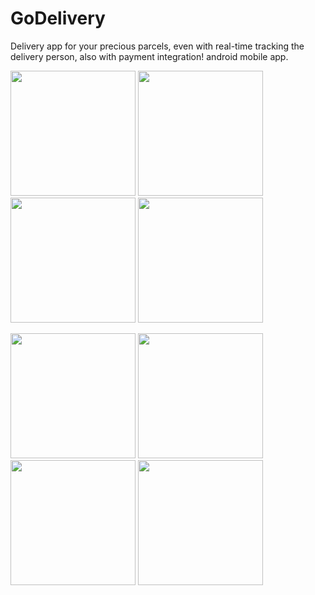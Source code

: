 # GoDelivery
Delivery app for your precious parcels, even with real-time tracking the delivery person, also with payment integration! android mobile app.

<p float="left">
<Img src="https://user-images.githubusercontent.com/26958985/33800105-4b6c6a32-dd3a-11e7-9f41-85adae6b6d6b.png" width="200" >
<Img src="https://user-images.githubusercontent.com/26958985/33800161-2458ca7a-dd3b-11e7-8467-9760fbe114ad.png" width="200" >
<Img src="https://user-images.githubusercontent.com/26958985/33800178-6b811970-dd3b-11e7-9dea-d16a9094aa49.png" width="200" >
<Img src="https://user-images.githubusercontent.com/26958985/33800191-8f3b2658-dd3b-11e7-9b5a-0f83aed83c30.png" width="200" >
</p>
  
  <p float="left">
<Img src="https://user-images.githubusercontent.com/26958985/33800246-4e9a305c-dd3c-11e7-9717-2b8dbe862f9d.png" width="200" >
<Img src="https://user-images.githubusercontent.com/26958985/33800249-55ff069c-dd3c-11e7-84f4-3ff1e8cac2ba.png" width="200" >
<Img src="https://user-images.githubusercontent.com/26958985/33800251-587ad752-dd3c-11e7-8010-8ab0c53d4ecb.png" width="200" >
<Img src="https://user-images.githubusercontent.com/26958985/33800252-5a7e58f8-dd3c-11e7-9ed5-d1f345a744cb.png" width="200" >
</p>

